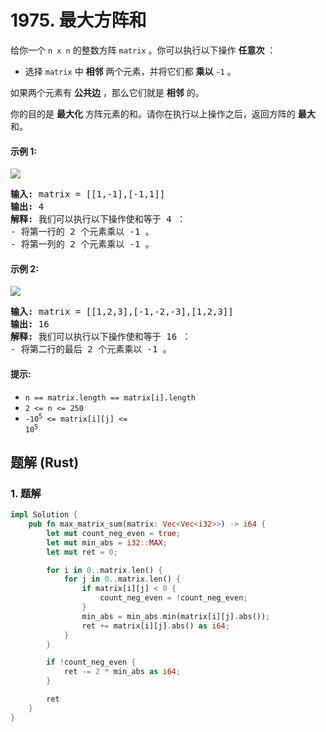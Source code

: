 # 1975. 最大方阵和
给你一个 `n x n` 的整数方阵 `matrix` 。你可以执行以下操作 **任意次** ：
* 选择 `matrix` 中 **相邻** 两个元素，并将它们都 **乘以** `-1` 。

如果两个元素有 **公共边** ，那么它们就是 **相邻** 的。

你的目的是 **最大化** 方阵元素的和。请你在执行以上操作之后，返回方阵的 **最大** 和。

#### 示例 1:
![](https://assets.leetcode.com/uploads/2021/07/16/pc79-q2ex1.png)
<pre>
<strong>输入:</strong> matrix = [[1,-1],[-1,1]]
<strong>输出:</strong> 4
<strong>解释:</strong> 我们可以执行以下操作使和等于 4 ：
- 将第一行的 2 个元素乘以 -1 。
- 将第一列的 2 个元素乘以 -1 。
</pre>

#### 示例 2:
![](https://assets.leetcode.com/uploads/2021/07/16/pc79-q2ex2.png)
<pre>
<strong>输入:</strong> matrix = [[1,2,3],[-1,-2,-3],[1,2,3]]
<strong>输出:</strong> 16
<strong>解释:</strong> 我们可以执行以下操作使和等于 16 ：
- 将第二行的最后 2 个元素乘以 -1 。
</pre>

#### 提示:
* `n == matrix.length == matrix[i].length`
* `2 <= n <= 250`
* <code>-10<sup>5</sup> <= matrix[i][j] <= 10<sup>5</sup></code>

## 题解 (Rust)

### 1. 题解
```Rust
impl Solution {
    pub fn max_matrix_sum(matrix: Vec<Vec<i32>>) -> i64 {
        let mut count_neg_even = true;
        let mut min_abs = i32::MAX;
        let mut ret = 0;

        for i in 0..matrix.len() {
            for j in 0..matrix.len() {
                if matrix[i][j] < 0 {
                    count_neg_even = !count_neg_even;
                }
                min_abs = min_abs.min(matrix[i][j].abs());
                ret += matrix[i][j].abs() as i64;
            }
        }

        if !count_neg_even {
            ret -= 2 * min_abs as i64;
        }

        ret
    }
}
```
